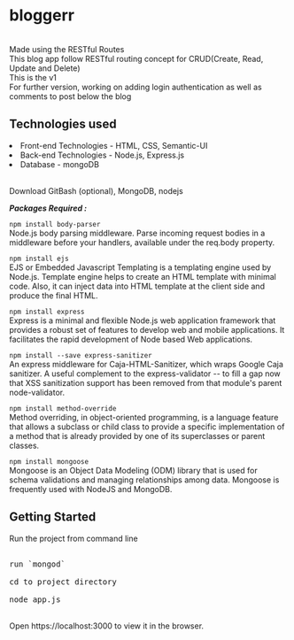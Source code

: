 # bloggerr

<br>Made using the RESTful Routes 
<br>This blog app follow RESTful routing concept for CRUD(Create, Read, Update and Delete)
<br>This is the v1
<br>For further version, working on adding login authentication as well as comments to post below the blog

## Technologies used

<li>Front-end Technologies - HTML, CSS, Semantic-UI</li>
<li>Back-end Technologies - Node.js, Express.js</li>
<li>Database - mongoDB</li>

<br>Download GitBash (optional), MongoDB, nodejs

***Packages Required :***

`npm install body-parser`
<br>Node.js body parsing middleware. Parse incoming request bodies in a middleware before your handlers, available under the req.body property.

`npm install ejs`
<br>EJS or Embedded Javascript Templating is a templating engine used by Node.js. Template engine helps to create an HTML template with minimal code. Also, it can inject data into HTML template at the client side and produce the final HTML.

`npm install express`
<br>Express is a minimal and flexible Node.js web application framework that provides a robust set of features to develop web and mobile applications. It facilitates the rapid development of Node based Web applications.

`npm install --save express-sanitizer`
<br>An express middleware for Caja-HTML-Sanitizer, which wraps Google Caja sanitizer. A useful complement to the express-validator -- to fill a gap now that XSS sanitization support has been removed from that module's parent node-validator.

`npm install method-override`
<br>Method overriding, in object-oriented programming, is a language feature that allows a subclass or child class to provide a specific implementation of a method that is already provided by one of its superclasses or parent classes.

`npm install mongoose`
<br>Mongoose is an Object Data Modeling (ODM) library that is used for schema validations and managing relationships among data. Mongoose is frequently used with NodeJS and MongoDB.


## Getting Started

Run the project from command line
<pre><br>run `mongod`
<br>cd to project directory
<br>node app.js
</pre>
<br>Open https://localhost:3000 to view it in the browser.

